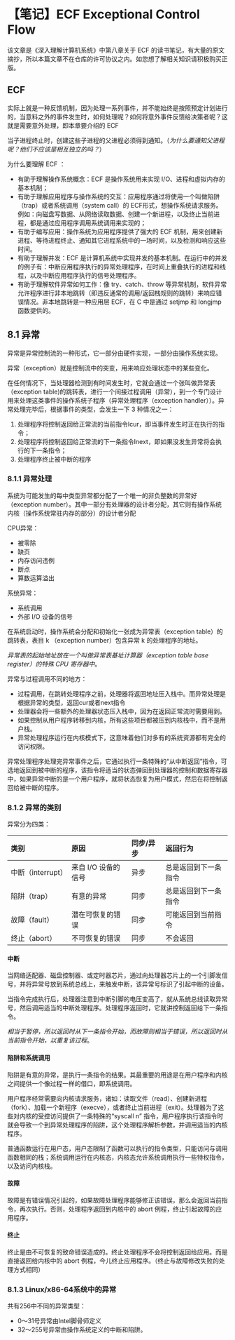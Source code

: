 # 【笔记】ECF Exceptional Control Flow

该文章是《深入理解计算机系统》中第八章关于 ECF 的读书笔记，有大量的原文摘抄，所以本篇文章不在仓库的许可协议之内。如您想了解相关知识请积极购买正版。

## ECF

实际上就是一种反馈机制，因为处理一系列事件，并不能始终是按照预定计划进行的，当意料之外的事件发生时，如何处理呢？如何将意外事件反馈给决策者呢？这就是需要意外处理，即本章要介绍的 ECF

当子进程终止时，创建这些子进程的父进程必须得到通知。（_为什么要通知父进程呢？他们不应该是相互独立的吗？_）

为什么要理解 ECF ：

- 有助于理解操作系统概念：ECF 是操作系统用来实现 I/O、进程和虚拟内存的基本机制；
- 有助于理解应用程序与操作系统的交互：应用程序通过将使用一个叫做陷阱（trap）或者系统调用（system call）的 ECF形式，想操作系统请求服务。例如：向磁盘写数据、从网络读取数据、创建一个新进程，以及终止当前进程，都是通过应用程序调用系统调用来实现的；
- 有助于编写应用：操作系统为应用程序提供了强大的 ECF 机制，用来创建新进程、等待进程终止、通知其它进程系统中的一场时间，以及检测和响应这些时间。
- 有助于理解并发：ECF 是计算机系统中实现并发的基本机制。在运行中的并发的例子有：中断应用程序执行的异常处理程序，在时间上重叠执行的进程和线程，以及中断应用程序执行的信号处理程序。
- 有助于理解软件异常如何工作：像 try、catch、throw 等异常机制，软件异常允许程序进行非本地跳转（即违反通常的调用/返回栈规则的跳转）来响应错误情况。非本地跳转是一种应用层 ECF，在 C 中是通过 setjmp 和 longjmp 函数提供的。

## 8.1 异常

异常是异常控制流的一种形式，它一部分由硬件实现，一部分由操作系统实现。

异常（exception）就是控制流中的突变，用来响应处理状态中的某些变化。

在任何情况下，当处理器检测到有时间发生时，它就会通过一个张叫做异常表（exception table)的跳转表，进行一个间接过程调用（异常），到一个专门设计用来处理这类事件的操作系统子程序（异常处理程序（exception handler））。异常处理完毕后，根据事件的类型，会发生一下 3 种情况之一：
1. 处理程序将控制返回给正常流的当前指令Icur，即当事件发生时正在执行的指令；
2. 处理程序将控制返回给正常流的下一条指令Inext，即如果没发生异常将会执行的下一条指令；
3. 处理程序终止被中断的程序

### 8.1.1 异常处理

系统为可能发生的每中类型异常都分配了一个唯一的非负整数的异常好（exception number）。其中一部分有处理器的设计者分配，其它则有操作系统内核（操作系统常驻内存的部分）的设计者分配

CPU异常：

- 被零除
- 缺页
- 内存访问违例
- 断点
- 算数运算溢出

系统异常：

- 系统调用
- 外部 I/O 设备的信号

在系统启动时，操作系统会分配和初始化一张成为异常表（exception table）的跳转表，表目 k （exception number）包含异常 k 的处理程序的地址。

*异常表的起始地址放在一个叫做异常表基址计算器（exception table base register）的特殊 CPU 寄存器中*。

异常与过程调用不同的地方：

- 过程调用，在跳转处理程序之前，处理器将返回地址压入栈中。而异常处理是根据异常的类型，返回cur或者next指令
- 处理器会将一些额外的处理器状态压入栈中，因为在返回正常流时需要用到。
- 如果控制从用户程序转移到内核，所有这些项目都被压到内核栈中，而不是用户栈。
- 异常处理程序运行在内核模式下，这意味着他们对多有的系统资源都有完全的访问权限。

异常处理程序处理完异常事件之后，它通过执行一条特殊的“从中断返回”指令，可选地返回到被中断的程序，该指令将适当的状态弹回到处理器的控制和数据寄存器中，如果异常中断的是一个用户程序，就将状态恢复为用户模式，然后在将控制返回给被中断的程序。

### 8.1.2 异常的类别

异常分为四类：

|类别|原因|同步/异步|返回行为|
|:--|:---|:-------|:-----|
|中断（interrupt）|来自 I/O 设备的信号|异步|总是返回到下一条指令|
|陷阱（trap） |有意的异常|同步|总是返回到下一条指令|
|故障（fault）|潜在可恢复的错误|同步|可能返回到当前指令|
|终止（abort）|不可恢复的错误|同步|不会返回|

#### 中断

当网络适配器、磁盘控制器、或定时器芯片，通过向处理器芯片上的一个引脚发信号，并将异常号放到系统总线上，来触发中断，该异常号标识了引起中断的设备。

当指令完成执行后，处理器注意到中断引脚的电压变高了，就从系统总线读取异常号，然后调用适当的中断处理程序。处理程序返回时，它就讲控制返回给下一条指令。

*相当于暂停，所以返回时从下一条指令开始，而故障则相当于错误，所以返回时从当前指令开始，以重复该过程*。

#### 陷阱和系统调用

陷阱是有意的异常，是执行一条指令的结果。其最重要的用途是在用户程序和内核之间提供一个像过程一样的借口，即系统调用。

用户程序经常需要向内核请求服务，诸如：读取文件（read）、创建新进程（fork）、加载一个新程序（execve），或者终止当前进程（exit）。处理器为了这些对内核的受控访问提供了一条特殊的“syscall n” 指令，用户程序执行该指令时就会导致一个到异常处理程序的陷阱，这个处理程序解析参数，并调用适当的内核程序。

普通函数运行在用户态，用户态限制了函数可以执行的指令类型，只能访问与调用函数相同的栈；系统调用运行在内核态，内核态允许系统调用执行一些特权指令，以及访问内核栈。

#### 故障

故障是有错误情况引起的，如果故障处理程序能够修正该错误，那么会返回当前指令，再次执行。否则，处理程序返回到内核中的 abort 例程，终止引起故障的应用程序。

#### 终止

终止是由不可恢复的致命错误造成的。终止处理程序不会将控制返回给应用。而是直接返回给内核中的 abort 例程，今儿终止应用程序。（终止与故障修改失败的处理方式相同）

### 8.1.3 Linux/x86-64系统中的异常
共有256中不同的异常类型：

- 0～31号异常由Intel脚骨师定义
- 32～255号异常由操作系统定义的中断和陷阱。